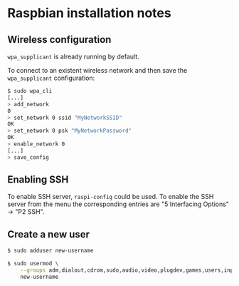 # Raspbian installation notes

## Wireless configuration

`wpa_supplicant` is already running by default.

To connect to an existent wireless network and then save the
`wpa_supplicant` configuration:

```bash
$ sudo wpa_cli
[...]
> add_network
0
> set_network 0 ssid "MyNetworkSSID"
OK
> set_network 0 psk "MyNetworkPassword"
OK
> enable_network 0
[...]
> save_config
```

## Enabling SSH

To enable SSH server, `raspi-config` could be used.  To enable the SSH
server from the menu the corresponding entries are "5 Interfacing
Options" -> "P2 SSH".

## Create a new user

```bash
$ sudo adduser new-username
```

```bash
$ sudo usermod \
    --groups adm,dialout,cdrom,sudo,audio,video,plugdev,games,users,input,netdev,gpio,i2c,spi \
    new-username
```
